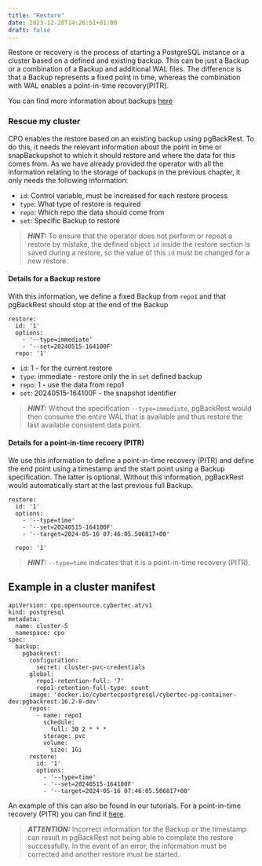 ```yaml
---
title: "Restore"
date: 2023-12-28T14:26:51+01:00
draft: false
---
```


Restore or recovery is the process of starting a PostgreSQL instance or a cluster based on a defined and existing backup. This can be just a Backup or a combination of a Backup and additional WAL files. The difference is that a Backup represents a fixed point in time, whereas the combination with WAL enables a point-in-time recovery(PITR). 

You can find more information about backups [here](documentation/how-to-use/backup/)

### Rescue my cluster

CPO enables the restore based on an existing backup using pgBackRest. To do this, it needs the relevant information about the point in time or snapBackupshot to which it should restore and where the data for this comes from. 
As we have already provided the operator with all the information relating to the storage of backups in the previous chapter, it only needs the following information: 
- `id`: Control variable, must be increased for each restore process 
- `type`: What type of restore is required
- `repo`: Which repo the data should come from
- `set`: Specific Backup to restore

> **_HINT:_** To ensure that the operator does not perform or repeat a restore by mistake, the defined object `id` inside the restore section is saved during a restore, so the value of this `id` must be changed for a new restore.


#### Details for a Backup restore
With this information, we define a fixed Backup from `repo1` and that pgBackRest should stop at the end of the Backup
```
restore:
  id: '1'
  options:
    - '--type=immediate'
    - '--set=20240515-164100F'
  repo: '1'
```
- `id`: 1 - for the current restore
- `type`: immediate - restore only the in `set` defined backup
- `repo`: 1 - use the data from repo1
- `set`: 20240515-164100F - the snapshot identifier

> **_HINT:_** Without the specification `--type=immediate`, pgBackRest would then consume the entire WAL that is available and thus restore the last available consistent data point. 

#### Details for a point-in-time recoery (PITR)
We use this information to define a point-in-time recovery (PITR) and define the end point using a timestamp and the start point using a Backup specification. The latter is optional. Without this information, pgBackRest would automatically start at the last previous full Backup. 
```
restore:
  id: '1'
  options:
    - '--type=time'
    - '--set=20240515-164100F'
    - '--target=2024-05-16 07:46:05.506817+00'

  repo: '1'
```
> **_HINT:_** `--type=time` indicates that it is a point-in-time recovery (PITR). 

## Example in a cluster manifest

```
apiVersion: cpo.opensource.cybertec.at/v1
kind: postgresql
metadata:
  name: cluster-5
  namespace: cpo
spec:
  backup:
    pgbackrest:
      configuration:
        secret: cluster-pvc-credentials
      global:
        repo1-retention-full: '7'
        repo1-retention-full-type: count
      image: 'docker.io/cybertecpostgresql/cybertec-pg-container-dev:pgbackrest-16.2-8-dev'
      repos:
        - name: repo1
          schedule:
            full: 30 2 * * *
          storage: pvc
          volume:
            size: 1Gi
      restore:
        id: '1'
        options:
          - '--type=time'
          - '--set=20240515-164100F'
          - '--target=2024-05-16 07:46:05.506817+00'
```
An example of this can also be found in our tutorials. For a point-in-time recovery (PITR) you can find it [here](https://github.com/cybertec-postgresql/CYBERTEC-operator-tutorials/tree/main/cluster-tutorials/restore_pitr).

> **_ATTENTION:_** Incorrect information for the Backup or the timestamp can result in pgBackRest not being able to complete the restore successfully. In the event of an error, the information must be corrected and another restore must be started. 
